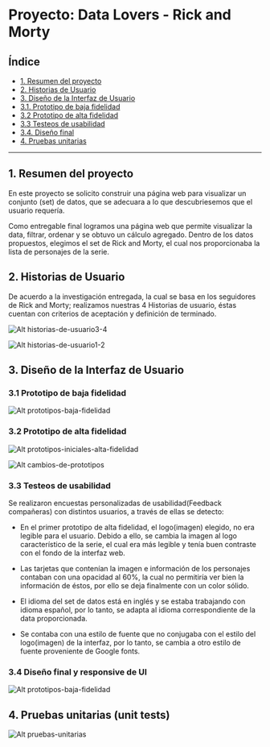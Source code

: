 # Proyecto: Data Lovers - Rick and Morty 

## Índice

* [1. Resumen del proyecto](#1-resumen-del-proyecto)
* [2. Historias de Usuario](#2-historias-de-usuario)
* [3. Diseño de la Interfaz de Usuario](#3-diseño-de-la-interfaz-de-usuario)
* [3.1. Prototipo de baja fidelidad](#3.1-prototipo-de-baja-fidelidad)
* [3.2 Prototipo de alta fidelidad](#3.2-prototipo-de-alta-fidelidad)
* [3.3 Testeos de usabilidad](#3.3-testeos-de-usabilidad)
* [3.4. Diseño final](#3.4-diseño-final)
* [4. Pruebas unitarias](#4-pruebas-unitarias)


***


## 1. Resumen del proyecto

En este proyecto se solicito construir una página web para visualizar un
conjunto (set) de datos, que se adecuara a lo que descubriesemos que el 
usuario requería. 

Como entregable final logramos una página web que permite visualizar la data,
filtrar, ordenar y se obtuvo un cálculo agregado. 
Dentro de los datos propuestos, elegimos el set de Rick and Morty, el cual 
nos proporcionaba la lista de personajes de la serie. 


## 2. Historias de Usuario 

De acuerdo a la investigación entregada, la cual se basa en los seguidores 
de Rick and Morty; realizamos nuestras 4 Historias de usuario, éstas cuentan con 
criterios de aceptación y definición de terminado. 

![Alt historias-de-usuario3-4](src/img/historias-de-usuario3-4.png)

![Alt historias-de-usuario1-2](src/img/historias-de-usuario1-2.png)


## 3. Diseño de la Interfaz de Usuario


### 3.1 Prototipo de baja fidelidad

![Alt prototipos-baja-fidelidad](src/img/prototipos-baja-fidelidad.png)

### 3.2 Prototipo de alta fidelidad

![Alt prototipos-iniciales-alta-fidelidad](src/img/prototipos-iniciales-alta-fidelidad.png)

![Alt cambios-de-prototipos](src/img/cambios-de-prototipos.png)


### 3.3 Testeos de usabilidad 

Se realizaron encuestas personalizadas de usabilidad(Feedback compañeras) con distintos usuarios, 
a través de ellas se detecto: 

- En el primer prototipo de alta fidelidad, el logo(imagen) elegido, no era legible para el usuario.
Debido a ello, se cambia la imagen al logo característico de la serie, el cual era más legible y tenía
buen contraste con el fondo de la interfaz web. 

- Las tarjetas que contenían la imagen e información de los personajes contaban con una opacidad al 60%,
la cual no permitiría ver bien la información de éstos, por ello se deja finalmente con un color sólido.

- El idioma del set de datos está en inglés y se estaba trabajando con idioma español, por lo tanto, 
se adapta al idioma correspondiente de la data proporcionada. 

- Se contaba con una estilo de fuente que no conjugaba con el estilo del logo(imagen) de la interfaz, 
por lo tanto, se cambia a otro estilo de fuente proveniente de Google fonts.



### 3.4 Diseño final y responsive de UI

![Alt prototipos-baja-fidelidad](src/img/diseno-final.png)


## 4. Pruebas unitarias (unit tests)

![Alt pruebas-unitarias](src/img/pruebas-unitarias.png)

